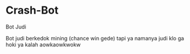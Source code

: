 # Crash-Bot
Bot Judi

Bot judi berkedok mining (chance win gede) tapi ya namanya judi klo ga hoki ya kalah aowkaowkwokw
